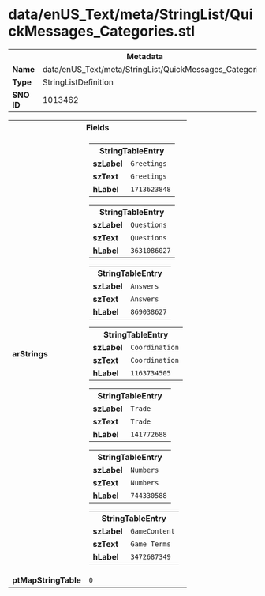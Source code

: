 <h1>data/enUS_Text/meta/StringList/QuickMessages_Categories.stl</h1><table><tr><th colspan="100%">Metadata</th></tr><tr><td><b>Name</b></td><td>data/enUS_Text/meta/StringList/QuickMessages_Categories.stl</td></tr><tr><td><b>Type</b></td><td>StringListDefinition</td></tr><tr><td><b>SNO ID</b></td><td>1013462</td></tr></table>

<table><tr><th colspan="100%">Fields</th></tr><tr><td><b>arStrings</b></td><td><table><tr><th colspan="100%">StringTableEntry</th></tr><tr><td><b>szLabel</b></td><td><code>Greetings</code></td></tr><tr><td><b>szText</b></td><td><code>Greetings</code></td></tr><tr><td><b>hLabel</b></td><td><code>1713623848</code></td></tr></table>


<table><tr><th colspan="100%">StringTableEntry</th></tr><tr><td><b>szLabel</b></td><td><code>Questions</code></td></tr><tr><td><b>szText</b></td><td><code>Questions</code></td></tr><tr><td><b>hLabel</b></td><td><code>3631086027</code></td></tr></table>


<table><tr><th colspan="100%">StringTableEntry</th></tr><tr><td><b>szLabel</b></td><td><code>Answers</code></td></tr><tr><td><b>szText</b></td><td><code>Answers</code></td></tr><tr><td><b>hLabel</b></td><td><code>869038627</code></td></tr></table>


<table><tr><th colspan="100%">StringTableEntry</th></tr><tr><td><b>szLabel</b></td><td><code>Coordination</code></td></tr><tr><td><b>szText</b></td><td><code>Coordination</code></td></tr><tr><td><b>hLabel</b></td><td><code>1163734505</code></td></tr></table>


<table><tr><th colspan="100%">StringTableEntry</th></tr><tr><td><b>szLabel</b></td><td><code>Trade</code></td></tr><tr><td><b>szText</b></td><td><code>Trade</code></td></tr><tr><td><b>hLabel</b></td><td><code>141772688</code></td></tr></table>


<table><tr><th colspan="100%">StringTableEntry</th></tr><tr><td><b>szLabel</b></td><td><code>Numbers</code></td></tr><tr><td><b>szText</b></td><td><code>Numbers</code></td></tr><tr><td><b>hLabel</b></td><td><code>744330588</code></td></tr></table>


<table><tr><th colspan="100%">StringTableEntry</th></tr><tr><td><b>szLabel</b></td><td><code>GameContent</code></td></tr><tr><td><b>szText</b></td><td><code>Game Terms</code></td></tr><tr><td><b>hLabel</b></td><td><code>3472687349</code></td></tr></table>


</td></tr><tr><td><b>ptMapStringTable</b></td><td><code>0</code></td></tr></table>

